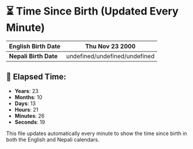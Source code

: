 # ⏳ Time Since Birth (Updated Every Minute)

| **English Birth Date** | Thu Nov 23 2000 |
|------------------------|-------------------------------------|
| **Nepali Birth Date**  | undefined/undefined/undefined                  |

## 📅 Elapsed Time:

- **Years**: 23
- **Months**: 10
- **Days**: 13
- **Hours**: 21
- **Minutes**: 26
- **Seconds**: 19

This file updates automatically every minute to show the time since birth in both the English and Nepali calendars.